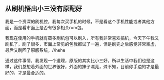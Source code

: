 ## 从刷机悟出小三没有原配好

我是一个资深的刷机控，我每次买手机的时候，不是看这个手机性能或者其他方面，而是看市面上是否有很多相关rom包。  

我现在使用的手机就有蛮多刷机包可以刷入，所有我非常喜欢搞机，今天下午我又刷机了，刷了很多，市面上常见的包我都试了一遍，但是刷完之后感觉非常空虚，最后又刷回了原版系统。//hehe  

通过这件事情，我发现一个道理，原版的其实比小三好。所以生活中我们也是这样，我们总想着外面的世界很好，外面的妹子漂亮，殊不知，目前你手边的才是最好的，才是最合适的。